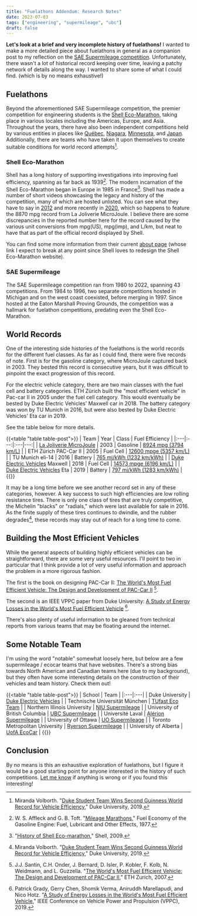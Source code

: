 ```yaml
---
title: "Fuelathons Addendum: Research Notes"
date: 2023-07-03
tags: ["engineering", "supermileage", "ubc"]
draft: false
---
```


**Let's look at a brief and very incomplete history of fuelathons!**  I wanted to make a more detailed piece about fuelathons in general as a companion post to my reflection on the [SAE Supermileage competition](/posts/sae-supermileage). Unfortunately, there wasn't a lot of historical record keeping over time, leaving a patchy network of details along the way. I wanted to share some of what I could find. (which is by no means exhaustive!)

## Fuelathons

Beyond the aforementioned SAE Supermileage competition, the premier competition for engineering students is the [Shell Eco-Marathon](https://www.shellecomarathon.com/), taking place in various locales including the Americas, Europe, and Asia. Throughout the years, there have also been independent competitions held by various entities in places like [Québec](https://www.fsg.ulaval.ca/faculte/evenements/4389), [Niagara](https://www.niagarafallsreview.ca/news/gss-goes-the-distance-in-dsbn-s-supermileage-challenge/article_92959c68-4da6-5b04-8c4a-91b459c34a13.html), [Minnesota](https://www.mteea.net/index.php/competitions/supermileage), and [Japan](http://www.fc-design.jp/monodukuri/entry/2006/scch_2006.htm). Additionally, there are teams who have taken it upon themselves to create suitable conditions for world record attempts[^1].

### Shell Eco-Marathon

Shell has a long history of supporting investigations into improving fuel efficiency, spanning as far back as 1939[^2]. The modern incarnation of the Shell Eco-Marathon began in Europe in 1985 in France[^3]. Shell has made a number of short videos showcasing the legacy and history of the competition, many of which are hosted unlisted. You can see what they have to say in [2012](https://www.youtube.com/watch?v=2ImSHgBn2kA) and more recently in [2020](https://www.youtube.com/watch?v=vuErQbe3_qI), which so happens to feature the 8870 mpg record from La Joliverie MicroJoule. I believe there are some discrepancies in the reported number here for the record caused by the various unit conversions from mpg(US), mpg(imp), and L/km, but neat to have that as part of the official record displayed by Shell.

You can find some more information from their current [about page](https://www.shellecomarathon.com/about.html) (whose link I expect to break at any point since Shell loves to redesign the Shell Eco-Marathon website).

### SAE Supermileage

The SAE Supermileage competition ran from 1980 to 2022, spanning 43 competitions. From 1984 to 1996, two separate competitions hosted in Michigan and on the west coast coexisted, before merging in 1997. Since hosted at the Eaton Marshall Proving Grounds, the competition was a hallmark for fuelathon competitions, predating even the Shell Eco-Marathon.

## World Records

One of the interesting side histories of the fuelathons is the world records for the different fuel classes. As far as I could find, there were five records of note. First is for the gasoline category, where MicroJoule captured back in 2003. They bested this record is consecutive years, but it was difficult to pinpoint the exact progression of this record.

For the electric vehicle category, there are two main classes with the fuel cell and battery categories. ETH Zürich built the "most efficient vehicle" in Pac-car II in 2005 under the fuel cell category. This would eventually be bested by Duke Electric Vehicles' Maxwell car in 2018. The battery category was won by TU Munich in 2016, but were also bested by Duke Electric Vehicles' Eta car in 2019.

See the table below for more details.

{{<table "table table-post">}}
| Team | Year | Class | Fuel Efficiency |
|:---|:---:|:---|---:|
| [La Joliverie MicroJoule](https://www.instagram.com/microjoule_lajoliverie/) | 2003 | Gasoline |  [8924 mpg (3794 km/L)](https://web.archive.org/web/20060621232355/http://la-joliverie.com/index.php?id=91) |
| ETH Zürich PAC-Car II | 2005 | Fuel Cell | [12600 mpge (5357 km/L)](https://en.wikipedia.org/wiki/Pac-car_II) |
| TU Munich eli-14 | 2016 | Battery | [765 mi/kWh (1232 km/kWh)](https://web.archive.org/web/20180116063854/http://tufast-eco.de/en/guinness-world-record-2/) |
| [Duke Electric Vehicles](http://www.duke-ev.org/) Maxwell | 2018 | Fuel Cell | [14573 mpge (6196 km/L)](https://www.guinnessworldrecords.com/world-records/most-fuel-efficient-vehicle) |
| [Duke Electric Vehicles](http://www.duke-ev.org/) Eta | 2019 | Battery | [797 mi/kWh (1283 km/kWh)](https://pratt.duke.edu/about/news/duke-student-team-wins-second-guinness-world-record-vehicle-efficiency) |
{{</table>}}

It may be a long time before we see another record set in any of these categories, however. A key success to such high efficiencies are low rolling resistance tires. There is only one class of tires that are truly competitive, the Michelin "blacks" or "radials," which were last available for sale in 2016. As the finite supply of these tires continues to dwindle, and the rubber degrades[^1], these records may stay out of reach for a long time to come.

## Building the Most Efficient Vehicles

While the general aspects of building highly efficient vehicles can be straightforward, there are some very useful resources. I'll point to two in particular that I think provide a lot of very useful information and approach the problem in a more rigorous fashion.

The first is the book on designing PAC-Car II: [The World's Most Fuel Efficient Vehicle: The Design and Development of PAC-Car II](https://www.paccar.ethz.ch/book/) [^4].

The second is an IEEE VPPC paper from Duke University: [A Study of Energy Losses in the World's Most Fuel Efficient Vehicle](https://www.pgrady.net/assets/pdf/VPPC2019.pdf) [^5].

There's also plenty of useful information to be gleaned from technical reports from various teams that may be floating around the internet.

## Some Notable Team

I'm using the word "notable" somewhat loosely here, but below are a few supermileage / ecocar teams that have websites. There's a strong bias towards North American and Canadian teams here (due to my background), but they often have some interesting details on the construction of their vehicles and team history. Check them out!

{{<table "table table-post">}}
| School | Team |
|:---|:---|
| Duke University | [Duke Electric Vehicles](http://www.duke-ev.org/) |
| Technische Universität München | [TUfast Eco Team](https://tufast-eco.de/) |
| Northern Illinois University | [NIU Supermileage](https://www.niusupermileage.com/) |
| University of British Columbia | [UBC Supermileage](https://www.supermileage.ca/) |
| Université Laval | [Alérion Supermileage](https://alerion-supermileage.com/) |
| University of Ottawa | [UO Supermileage](https://uosupermileage.ca/) |
| Toronto Metropolitan University | [Ryerson Supermileage](http://www.ryersonsupermileage.com/) |
| University of Alberta | [UofA EcoCar](https://www.ualberta-ecocar.ca/) |
{{</table>}}

## Conclusion

By no means is this an exhaustive exploration of fuelathons, but I figure it would be a good starting point for anyone interested in the history of such competitions. [Let me know](mailto:contact@kevinta.dev) if anything is wrong or if you found this interesting!

[^1]: Miranda Volborth. "[Duke Student Team Wins Second Guinness World Record for Vehicle Efficiency](https://pratt.duke.edu/about/news/duke-students-break-guinness-world-record-fuel-efficiency)," Duke University, 2019.
[^2]: W. S. Affleck and G. B. Toft. "[Mileage Marathons](https://link.springer.com/chapter/10.1007/978-1-349-03418-5_12),"  Fuel Economy of the Gasoline Engine: Fuel, Lubricant and Other Effects, 1977.
[^3]: "[History of Shell Eco-marathon](https://web.archive.org/web/20120218180157/https://www.shell.com/home/content/ecomarathon/about/history)," Shell, 2009.
[^4]: J.J. Santin, C.H. Onder, J. Bernard, D. Isler, P. Kobler, F. Kolb, N. Weidmann, and L. Guzzella. "[The World's Most Fuel Efficient Vehicle: The Design and Development of PAC-Car II](https://www.paccar.ethz.ch/book/)," ETH Zurich, 2007.
[^5]: Patrick Grady, Gerry Chen, Shomik Verma, Aniruddh Marellapudi, and Nico Hotz. "[A Study of Energy Losses in the World's Most Fuel Efficient Vehicle](https://ieeexplore.ieee.org/document/8952212)," IEEE Conference on Vehicle Power and Propulsion (VPPC), 2019.
